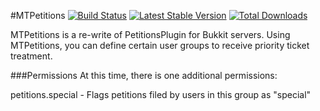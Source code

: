 #MTPetitions
[![Build Status](https://travis-ci.org/darkpsy3934/MTPetitions.png?branch=master)](https://travis-ci.org/darkpsy3934/MTPetitions)
[![Latest Stable Version](https://poser.pugx.org/minetown/mt-petitions/v/stable.png)](https://packagist.org/packages/minetown/mt-petitions)
[![Total Downloads](https://poser.pugx.org/minetown/mt-petitions/downloads.png)](https://packagist.org/packages/minetown/mt-petitions)

MTPetitions is a re-write of PetitionsPlugin for Bukkit servers.  Using MTPetitions, you can define certain user groups to receive priority ticket treatment.

###Permissions
At this time, there is one additional permissions:

petitions.special - Flags petitions filed by users in this group as "special"